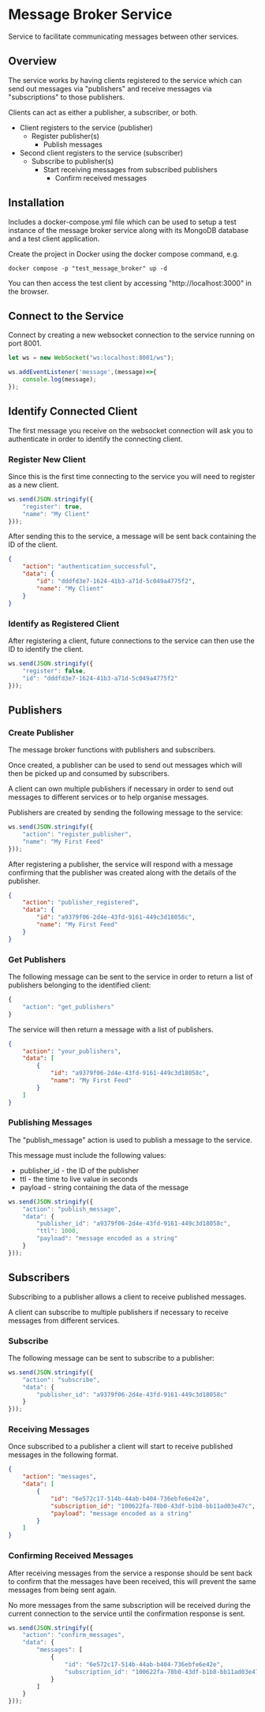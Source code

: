 # Message Broker Service

Service to facilitate communicating messages between other services.

## Overview

The service works by having clients registered to the service which can send out messages via "publishers" and receive messages via "subscriptions" to those publishers.

Clients can act as either a publisher, a subscriber, or both.

* Client registers to the service (publisher)
    * Register publisher(s)
        * Publish messages
* Second client registers to the service (subscriber)
    * Subscribe to publisher(s)
        * Start receiving messages from subscribed publishers
            * Confirm received messages

## Installation

Includes a docker-compose.yml file which can be used to setup a test instance of the message broker service along with its MongoDB database and a test client application.

Create the project in Docker using the docker compose command, e.g.

```
docker compose -p "test_message_broker" up -d
```

You can then access the test client by accessing "http://localhost:3000" in the browser.

## Connect to the Service

Connect by creating a new websocket connection to the service running on port 8001.

```javascript
let ws = new WebSocket("ws:localhost:8001/ws");

ws.addEventListener('message',(message)=>{
    console.log(message);
});
```

## Identify Connected Client

The first message you receive on the websocket connection will ask you to authenticate in order to identify the connecting client. 

### Register New Client

Since this is the first time connecting to the service you will need to register as a new client.

```javascript
ws.send(JSON.stringify({
    "register": true,
    "name": "My Client"
}));
```

After sending this to the service, a message will be sent back containing the ID of the client.

```json
{
    "action": "authentication_successful",
    "data": {
        "id": "dddfd3e7-1624-41b3-a71d-5c049a4775f2",
        "name": "My Client"
    }
}
```

### Identify as Registered Client

After registering a client, future connections to the service can then use the ID to identify the client.

```javascript
ws.send(JSON.stringify({
    "register": false,
    "id": "dddfd3e7-1624-41b3-a71d-5c049a4775f2"
}));
```

## Publishers

### Create Publisher

The message broker functions with publishers and subscribers.

Once created, a publisher can be used to send out messages which will then be picked up and consumed by subscribers.

A client can own multiple publishers if necessary in order to send out messages to different services or to help organise messages.

Publishers are created by sending the following message to the service:

```javascript
ws.send(JSON.stringify({
    "action": "register_publisher",
    "name": "My First Feed"
}));
```

After registering a publisher, the service will respond with a message confirming that the publisher was created along with the details of the publisher.

```json
{
    "action": "publisher_registered",
    "data": {
        "id": "a9379f06-2d4e-43fd-9161-449c3d18058c",
        "name": "My First Feed"
    }
}
```

### Get Publishers

The following message can be sent to the service in order to return a list of publishers belonging to the identified client:

```javascript
{
    "action": "get_publishers"
}
```

The service will then return a message with a list of publishers.

```json
{
    "action": "your_publishers",
    "data": [
        {
            "id": "a9379f06-2d4e-43fd-9161-449c3d18058c",
            "name": "My First Feed"
        }
    ]
}
```

### Publishing Messages

The "publish_message" action is used to publish a message to the service.

This message must include the following values:

* publisher_id - the ID of the publisher
* ttl - the time to live value in seconds
* payload - string containing the data of the message

```javascript
ws.send(JSON.stringify({
    "action": "publish_message",
    "data": {
        "publisher_id": "a9379f06-2d4e-43fd-9161-449c3d18058c",
        "ttl": 1000,
        "payload": "message encoded as a string"
    }
}));
```

## Subscribers

Subscribing to a publisher allows a client to receive published messages.

A client can subscribe to multiple publishers if necessary to receive messages from different services.

### Subscribe

The following message can be sent to subscribe to a publisher:

```javascript
ws.send(JSON.stringify({
    "action": "subscribe",
    "data": {
        "publisher_id": "a9379f06-2d4e-43fd-9161-449c3d18058c"
    }
}));
```

### Receiving Messages

Once subscribed to a publisher a client will start to receive published messages in the following format.

```json
{
    "action": "messages",
    "data": [
        {
            "id": "6e572c17-514b-44ab-b404-736ebfe6e42e",
            "subscription_id": "100622fa-78b0-43df-b1b8-bb11ad03e47c",
            "payload": "message encoded as a string"
        }
    ]
}
```

### Confirming Received Messages

After receiving messages from the service a response should be sent back to confirm that the messages have been received, this will prevent the same messages from being sent again.

No more messages from the same subscription will be received during the current connection to the service until the confirmation response is sent.

```javascript
ws.send(JSON.stringify({
    "action": "confirm_messages",
    "data": {
        "messages": [
            {
                "id": "6e572c17-514b-44ab-b404-736ebfe6e42e",
                "subscription_id": "100622fa-78b0-43df-b1b8-bb11ad03e47c"
            }
        ]
    }
}));
```